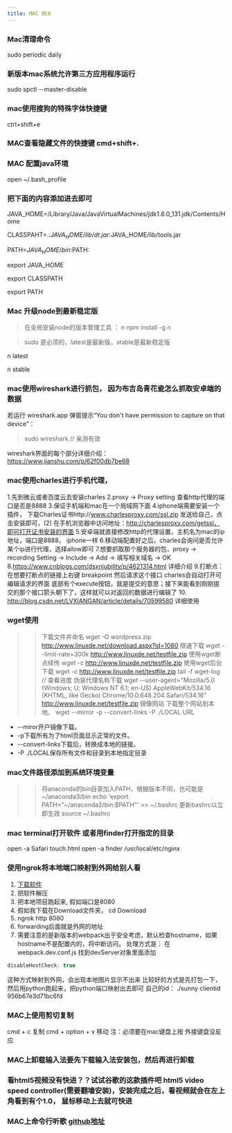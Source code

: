 ```yaml
---
title: MAC 相关
---
```


### Mac清理命令
   sudo periodic daily

### 新版本mac系统允许第三方应用程序运行
  sudo spctl --master-disable

### mac使用搜狗的特殊字体快捷键
  ctrl+shift+e

### MAC查看隐藏文件的快捷键 cmd+shift+.

### MAC 配置java环境
  open ~/.bash_profile
### 把下面的内容添加进去即可
JAVA_HOME=/Library/Java/JavaVirtualMachines/jdk1.8.0_131.jdk/Contents/Home

CLASSPAHT=.:$JAVA_HOME/lib/dt.jar:$JAVA_HOME/lib/tools.jar

PATH=$JAVA_HOME/bin:$PATH:

export JAVA_HOME

export CLASSPATH

export PATH

### Mac 升级node到最新稳定版
> 在全局安装node的版本管理工具  ： n
  npm install -g n

> sudo 是必须的，latest是最新版，stable是最新稳定版

  n latest

  n stable

### mac使用wireshark进行抓包， 因为布吉岛青花瓷怎么抓取安卓端的数据
若运行 wireshark.app 弹窗提示“You don't have permission to capture on that device”：
> sudo wireshark    // 亲测有效

wireshark界面的每个部分详细介绍： https://www.jianshu.com/p/62f00db7be68

### mac使用charles进行手机代理，
1.先到微云或者百度云去安装charles
2.proxy -> Proxy setting 查看http代理的端口是否是8888
3.保证手机端和mac在一个局域网下面
4.iphone端需要安装一个插件， 下载Charles证书http://www.charlesproxy.com/ssl.zip 发送给自己，点击安装即可，(2) 在手机浏览器中访问地址：http://charlesproxy.com/getssl，即可打开证书安装的界面
5.安卓端就直接修改http的代理设置，主机名为mac的ip地址，端口是8888， iphone一样
6.移动端配置好之后，charles会询问是否允许某个ip进行代理，选择allow即可
7.想要抓取那个服务器的包，proxy -> recording Setting -> Include -> Add -> 填写相关域名 -> OK
8.https://www.cnblogs.com/dsxniubility/p/4621314.html 详细介绍
9.打断点： 在想要打断点的链接上右键  breakpoint 然后请求这个接口 charles会自动打开可编辑请求的界面  底部有个execute按钮，就是提交的意思；接下来能看到刚刚提交的那个接口箭头朝下了，这样就可以对返回的数据进行编辑了
10.  http://blog.csdn.net/LVXIANGAN/article/details/70599580 详细使用

### wget使用
>> 下载文件并命名
  wget -O wordpress.zip http://www.linuxde.net/download.aspx?id=1080
>> 限速下载
  wget --limit-rate=300k http://www.linuxde.net/testfile.zip
>> 使用wget断点续传
  wget -c http://www.linuxde.net/testfile.zip
>> 使用wget后台下载
  wget -c http://www.linuxde.net/testfile.zip
  tail -f wget-log    // 查看进度
>> 伪装代理名称下载
  wget --user-agent="Mozilla/5.0 (Windows; U; Windows NT 6.1; en-US) AppleWebKit/534.16 (KHTML, like Gecko) Chrome/10.0.648.204 Safari/534.16" http://www.linuxde.net/testfile.zip
>> 镜像网站  下载整个网站到本地。
  wget --mirror -p --convert-links -P ./LOCAL URL
  * --miror开户镜像下载。
  * -p下载所有为了html页面显示正常的文件。
  * --convert-links下载后，转换成本地的链接。
  * -P ./LOCAL保存所有文件和目录到本地指定目录

### mac文件路径添加到系统环境变量
>> 将anaconda的bin目录加入PATH，根据版本不同，也可能是~/anaconda3/bin
  echo 'export PATH="~/anaconda2/bin:$PATH"' >> ~/.bashrc
>> 更新bashrc以立即生效
  source ~/.bashrc  

### mac terminal打开软件 或者用finder打开指定的目录
  open -a Safari touch.html
  open -a finder /usr/local/etc/nginx

### 使用ngrok将本地端口映射到外网给别人看
1. [下载软件](https://ngrok.com/download)
2. 把软件解压
3. 把本地项目跑起来, 假如端口是8080
4. 假如我下载在Download文件夹， cd Download
5. ngrok http 8080
6. forwarding后面就是外网的地址
7. 需要注意的是新版本的webpack出于安全考虑，默认检查hostname，如果hostname不是配置内的，将中断访问。
处理方式是： 在webpack.dev.conf.js 找到devServer对象里面添加
```js
disableHostCheck: true
```
这种方式映射到外网，会出现本地图片显示不出来
比较好的方式是先打包一下，然后用python跑起来，把python端口映射出去即可
自己的id： ./sunny clientid 956b67e3d71bc6fd


### MAC上使用剪切复制
  cmd + c 复制
  cmd + option + v 移动   注：必须要在mac键盘上按   外接键盘没反应

### MAC上卸载输入法要先下载输入法安装包，然后再进行卸载

###  看html5视频没有快进？？试试谷歌的这款插件吧 html5 video speed controller(需要翻墙安装)，安装完成之后，看视频就会在左上角看到有个1.0， 鼠标移动上去就可快进

### MAC上命令行听歌 [github地址](https://github.com/darknessomi/musicbox)


